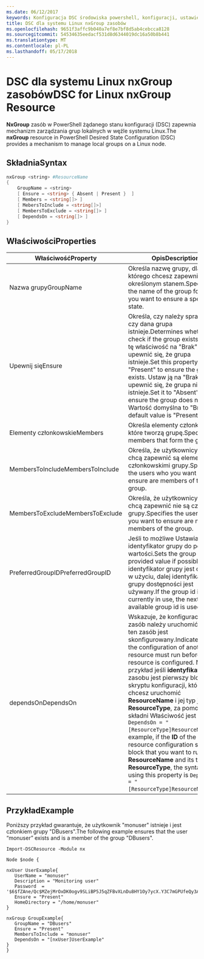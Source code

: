 ```yaml
---
ms.date: 06/12/2017
keywords: Konfiguracja DSC środowiska powershell, konfiguracji, ustawienia
title: DSC dla systemu Linux nxGroup zasobów
ms.openlocfilehash: 9651f3affc9b040a7ef8e7bf8d5ab4cebcca8128
ms.sourcegitcommit: 54534635eedacf531d8d6344019dc16a50b8b441
ms.translationtype: MT
ms.contentlocale: pl-PL
ms.lasthandoff: 05/17/2018
---
```

# <a name="dsc-for-linux-nxgroup-resource"></a><span data-ttu-id="56d14-103">DSC dla systemu Linux nxGroup zasobów</span><span class="sxs-lookup"><span data-stu-id="56d14-103">DSC for Linux nxGroup Resource</span></span>

<span data-ttu-id="56d14-104">**NxGroup** zasób w PowerShell żądanego stanu konfiguracji (DSC) zapewnia mechanizm zarządzania grup lokalnych w węźle systemu Linux.</span><span class="sxs-lookup"><span data-stu-id="56d14-104">The **nxGroup** resource in PowerShell Desired State Configuration (DSC) provides a mechanism to manage local groups on a Linux node.</span></span>

## <a name="syntax"></a><span data-ttu-id="56d14-105">Składnia</span><span class="sxs-lookup"><span data-stu-id="56d14-105">Syntax</span></span>

```powershell
nxGroup <string> #ResourceName
{
    GroupName = <string>
    [ Ensure = <string> { Absent | Present }  ]
    [ Members = <string[]> ]
    [ MebersToInclude = <string[]>]
    [ MembersToExclude = <string[]> ]
    [ DependsOn = <string[]> ]
}

```

## <a name="properties"></a><span data-ttu-id="56d14-106">Właściwości</span><span class="sxs-lookup"><span data-stu-id="56d14-106">Properties</span></span>

|  <span data-ttu-id="56d14-107">Właściwość</span><span class="sxs-lookup"><span data-stu-id="56d14-107">Property</span></span> |  <span data-ttu-id="56d14-108">Opis</span><span class="sxs-lookup"><span data-stu-id="56d14-108">Description</span></span> |
|---|---|
| <span data-ttu-id="56d14-109">Nazwa grupy</span><span class="sxs-lookup"><span data-stu-id="56d14-109">GroupName</span></span>| <span data-ttu-id="56d14-110">Określa nazwę grupy, dla którego chcesz zapewnić z określonym stanem.</span><span class="sxs-lookup"><span data-stu-id="56d14-110">Specifies the name of the group for which you want to ensure a specific state.</span></span>|
| <span data-ttu-id="56d14-111">Upewnij się</span><span class="sxs-lookup"><span data-stu-id="56d14-111">Ensure</span></span>| <span data-ttu-id="56d14-112">Określa, czy należy sprawdzić, czy dana grupa istnieje.</span><span class="sxs-lookup"><span data-stu-id="56d14-112">Determines whether to check if the group exists.</span></span> <span data-ttu-id="56d14-113">Ustaw tę właściwość na "Brak", aby upewnić się, że grupa istnieje.</span><span class="sxs-lookup"><span data-stu-id="56d14-113">Set this property to "Present" to ensure the group exists.</span></span> <span data-ttu-id="56d14-114">Ustaw ją na "Brak", aby upewnić się, że grupa nie istnieje.</span><span class="sxs-lookup"><span data-stu-id="56d14-114">Set it to "Absent" to ensure the group does not exist.</span></span> <span data-ttu-id="56d14-115">Wartość domyślna to "Brak".</span><span class="sxs-lookup"><span data-stu-id="56d14-115">The default value is "Present".</span></span>|
| <span data-ttu-id="56d14-116">Elementy członkowskie</span><span class="sxs-lookup"><span data-stu-id="56d14-116">Members</span></span>| <span data-ttu-id="56d14-117">Określa elementy członkowskie, które tworzą grupę.</span><span class="sxs-lookup"><span data-stu-id="56d14-117">Specifies the members that form the group.</span></span>|
| <span data-ttu-id="56d14-118">MembersToInclude</span><span class="sxs-lookup"><span data-stu-id="56d14-118">MembersToInclude</span></span>| <span data-ttu-id="56d14-119">Określa, że użytkownicy, którzy chcą zapewnić są elementami członkowskimi grupy.</span><span class="sxs-lookup"><span data-stu-id="56d14-119">Specifies the users who you want to ensure are members of the group.</span></span>|
| <span data-ttu-id="56d14-120">MembersToExclude</span><span class="sxs-lookup"><span data-stu-id="56d14-120">MembersToExclude</span></span>| <span data-ttu-id="56d14-121">Określa, że użytkownicy, którzy chcą zapewnić nie są członkami grupy.</span><span class="sxs-lookup"><span data-stu-id="56d14-121">Specifies the users who you want to ensure are not members of the group.</span></span>|
| <span data-ttu-id="56d14-122">PreferredGroupID</span><span class="sxs-lookup"><span data-stu-id="56d14-122">PreferredGroupID</span></span>| <span data-ttu-id="56d14-123">Jeśli to możliwe Ustawia identyfikator grupy do podanej wartości.</span><span class="sxs-lookup"><span data-stu-id="56d14-123">Sets the group id to the provided value if possible.</span></span> <span data-ttu-id="56d14-124">Jeśli identyfikator grupy jest obecnie w użyciu, dalej identyfikator grupy dostępności jest używany.</span><span class="sxs-lookup"><span data-stu-id="56d14-124">If the group id is currently in use, the next available group id is used.</span></span>|
| <span data-ttu-id="56d14-125">dependsOn</span><span class="sxs-lookup"><span data-stu-id="56d14-125">DependsOn</span></span> | <span data-ttu-id="56d14-126">Wskazuje, że konfiguracja inny zasób należy uruchomić przed ten zasób jest skonfigurowany.</span><span class="sxs-lookup"><span data-stu-id="56d14-126">Indicates that the configuration of another resource must run before this resource is configured.</span></span> <span data-ttu-id="56d14-127">Na przykład jeśli **identyfikator** zasobu jest pierwszy blok skryptu konfiguracji, który chcesz uruchomić **ResourceName** i jej typ jest **ResourceType**, za pomocą tej składni Właściwość jest `DependsOn = "[ResourceType]ResourceName"`.</span><span class="sxs-lookup"><span data-stu-id="56d14-127">For example, if the **ID** of the resource configuration script block that you want to run first is **ResourceName** and its type is **ResourceType**, the syntax for using this property is `DependsOn = "[ResourceType]ResourceName"`.</span></span>|

## <a name="example"></a><span data-ttu-id="56d14-128">Przykład</span><span class="sxs-lookup"><span data-stu-id="56d14-128">Example</span></span>

<span data-ttu-id="56d14-129">Poniższy przykład gwarantuje, że użytkownik "monuser" istnieje i jest członkiem grupy "DBusers".</span><span class="sxs-lookup"><span data-stu-id="56d14-129">The following example ensures that the user “monuser” exists and is a member of the group "DBusers".</span></span>

```
Import-DSCResource -Module nx

Node $node {

nxUser UserExample{
   UserName = "monuser"
   Description = "Monitoring user"
   Password  =    '$6$fZAne/Qc$MZejMrOxDK0ogv9SLiBP5J5qZFBvXLnDu8HY1Oy7ycX.Y3C7mGPUfeQy3A82ev3zIabhDQnj2ayeuGn02CqE/0'
   Ensure = "Present"
   HomeDirectory = "/home/monuser"
}

nxGroup GroupExample{
   GroupName = "DBusers"
   Ensure = "Present"
   MembersToInclude = "monuser"
   DependsOn = "[nxUser]UserExample"
}
}
```